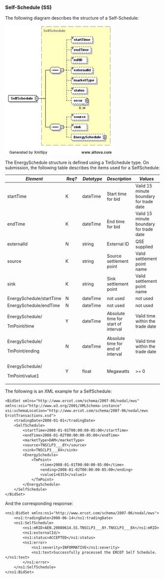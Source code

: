 ### Self-Schedule (SS)

The following diagram describes the structure of a Self-Schedule:

![SelfSchedule Structure](../Images/SelfSchedule_Structure.png)

The EnergySchedule structure is defined using a TmSchedule type. On
submission, the following table describes the items used for a
SelfSchedule:

<table>
<colgroup>
<col style="width: 31%" />
<col style="width: 13%" />
<col style="width: 17%" />
<col style="width: 18%" />
<col style="width: 18%" />
</colgroup>
<thead>
<tr class="header">
<th><em>Element</em></th>
<th><em>Req?</em></th>
<th><em>Datatype</em></th>
<th><em>Description</em></th>
<th><em>Values</em></th>
</tr>
</thead>
<tbody>
<tr class="odd">
<td>startTime</td>
<td>K</td>
<td>dateTime</td>
<td>Start time for bid</td>
<td>Valid 15 minute boundary for trade date</td>
</tr>
<tr class="even">
<td>endTime</td>
<td>K</td>
<td>dateTime</td>
<td>End time for bid</td>
<td>Valid 15 minute boundary for trade date</td>
</tr>
<tr class="odd">
<td>externalId</td>
<td>N</td>
<td>string</td>
<td>External ID</td>
<td>QSE supplied</td>
</tr>
<tr class="even">
<td>source</td>
<td>K</td>
<td>string</td>
<td>Source settlement point</td>
<td>Valid settlement point name</td>
</tr>
<tr class="odd">
<td>sink</td>
<td>K</td>
<td>string</td>
<td>Sink settlement point</td>
<td>Valid settlement point name</td>
</tr>
<tr class="even">
<td>EnergySchedule/startTime</td>
<td>N</td>
<td>dateTime</td>
<td>not used</td>
<td>not used</td>
</tr>
<tr class="odd">
<td>EnergySchedule/endTime</td>
<td>N</td>
<td>dateTime</td>
<td>not used</td>
<td>not used</td>
</tr>
<tr class="even">
<td><p>EnergySchedule/</p>
<p>TmPoint/time</p></td>
<td>Y</td>
<td>dateTime</td>
<td>Absolute time for start of interval</td>
<td>Valid time within the trade date</td>
</tr>
<tr class="odd">
<td><p>EnergySchedule/</p>
<p>TmPoint/ending</p></td>
<td>N</td>
<td>dateTime</td>
<td>Absolute time for end of interval</td>
<td>Valid time within the trade date</td>
</tr>
<tr class="even">
<td><p>EnergySchedule/</p>
<p>TmPoint/value1</p></td>
<td>Y</td>
<td>float</td>
<td>Megawatts</td>
<td>&gt;= 0</td>
</tr>
</tbody>
</table>

The following is an XML example for a SelfSchedule:

~~~
<BidSet xmlns="http://www.ercot.com/schema/2007-06/nodal/ews" xmlns:xsi="http://www.w3.org/2001/XMLSchema-instance" xsi:schemaLocation="http://www.ercot.com/schema/2007-06/nodal/ews ErcotTransactions.xsd">
    <tradingDate>2008-01-01</tradingDate>
    <SelfSchedule>
        <startTime>2008-01-01T00:00:00-05:00</startTime>
        <endTime>2008-01-02T00:00:00-05:00</endTime>
        <marketType>DAM</marketType>
        <source>TNSCLP3___8Y</source>
        <sink>TNSCLP3___8X</sink>
        <EnergySchedule>
            <TmPoint>
                <time>2008-01-01T00:00:00-05:00</time>
                <ending>2008-01-02T00:00:00-05:00</ending>
                <value1>6353</value1>
            </TmPoint>
        </EnergySchedule>
    </SelfSchedule>
</BidSet>

~~~

And the corresponding response:

~~~
<ns1:BidSet xmlns:ns1="http://www.ercot.com/schema/2007-06/nodal/ews">
    <ns1:tradingDate>2008-06-14</ns1:tradingDate>
    <ns1:SelfSchedule>
        <ns1:mRID>AEN.20080614.SS.TNSCLP3___8Y.TNSCLP3___8X</ns1:mRID>
        <ns1:externalId/>
        <ns1:status>ACCEPTED</ns1:status>
        <ns1:error>
            <ns1:severity>INFORMATIVE</ns1:severity>
            <ns1:text>Successfully processed the ERCOT Self Schedule.</ns1:text>
        </ns1:error>
    </ns1:SelfSchedule>
</ns1:BidSet>
~~~
